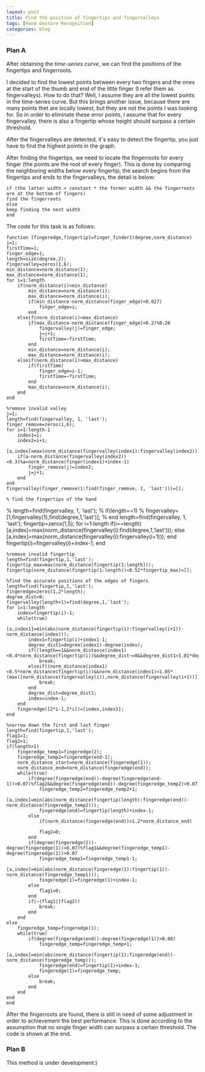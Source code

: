 ```yaml
---
layout: post
title: Find the position of fingertips and fingervalleys
tags: [Hand Gesture Recognition]
categories: blog
---
```

### Plan A
After obtaining the *time-series curve*, we can find the positions of the fingertips and fingerroots.

I decided to find the lowest points between every two fingers and the ones at the start of the thumb and end of the little finger (I refer them as fingervalleys). How to do that? Well, I assume they are all the lowest points in the time-series curve. But this brings another issue, because there are many points thet are locally lowest, but they are not the points I was looking for. So in order to eliminate these error points, I assume that for every fingervalley, there is also a fingertip whose height should surpass a certain threshold.

After the fingervalleys are detected, it's easy to detect the fingertip, you just have to find the highest points in the graph.

After finding the fingertips, we need to locate the fingerroots for every finger (the points are the root of every finger). This is done by comparing the neighboring widths below every fingertip, the search begins from the fingertips and ends to the fingervalleys, the detail is below:

    if (the latter width > constant * the former width && the fingerroots are at the bottom of fingers)
	find the fingerroots
    else
	keep finding the next width
    end

The code for this task is as follows:

    function [fingeredge,fingertip]=finger_finder1(degree,norm_distance)
    j=1;
    firstTime=1;
    finger_edge=1;
    length=size(degree,2);
    fingervalley=zeros(1,6);
    min_distance=norm_distance(1);
    max_distance=norm_distance(1);
    for i=1:length
        if(norm_distance(i)<min_distance)
            min_distance=norm_distance(i);
            max_distance=norm_distance(i);
            if(min_distance-norm_distance(finger_edge)<0.027)
                finger_edge=i;
            end
        elseif(norm_distance(i)<max_distance)
            if(max_distance-norm_distance(finger_edge)>0.2)%0.26
                fingervalley(j)=finger_edge;
                j=j+1;
                firstTime=~firstTime;
            end
            min_distance=norm_distance(i);
            max_distance=norm_distance(i);
        elseif(norm_distance(i)>max_distance)
            if(firstTime)
                finger_edge=i-1;
                firstTime=~firstTime;
            end
            max_distance=norm_distance(i);
        end
    end
    
    %remove invalid valley
    j=1;
    length=find(fingervalley, 1, 'last');
    finger_remove=zeros(1,6);
    for i=1:length-1
        index1=i;
        index2=i+1;
        [a,index]=max(norm_distance(fingervalley(index1):fingervalley(index2)));
        if(a-norm_distance(fingervalley(index2))<0.3)%a=norm_distance(finger(index1)+index-1)
            finger_remove(j)=index2;
            j=j+1;
        end
    end
    fingervalley(finger_remove(1:find(finger_remove, 1, 'last')))=[];
    
    % find the fingertips of the hand
%     length=find(fingervalley, 1, 'last');
%     if(length==1)
%         fingervalley=[1,fingervalley(1),find(degree,1,'last')];
%     end
    length=find(fingervalley, 1, 'last');
    fingertip=zeros(1,5);
    for i=1:length
        if(i==length)
            [a,index]=max(norm_distance(fingervalley(i):find(degree,1,'last')));
        else
            [a,index]=max(norm_distance(fingervalley(i):fingervalley(i+1)));
        end
        fingertip(i)=fingervalley(i)+index-1;
    end
    
    %remove invalid fingertip
    length=find(fingertip,1,'last');
    fingertip_max=max(norm_distance(fingertip(1:length)));
    fingertip(norm_distance(fingertip(1:length))<0.52*fingertip_max)=[];
    
    %find the accurate positions of the edges of fingers
    length=find(fingertip,1,'last');
    fingeredge=zeros(1,2*length);
    degree_dist=0;
    fingervalley(length+1)=find(degree,1,'last');
    for i=1:length
        index=fingertip(i)-1;
        while(true)
            [a,index1]=min(abs(norm_distance(fingertip(i):fingervalley(i+1))-norm_distance(index)));
            index1=fingertip(i)+index1-1;
            degree_dist1=degree(index1)-degree(index);
            if((length==1&&norm_distance(index1)<0.4*norm_distance(fingertip(i))&&degree_dist~=0&&degree_dist1>1.01*degree_dist)||index==fingervalley(i))
                break;
            elseif((norm_distance(index1)<0.5*norm_distance(fingertip(i))&&norm_distance(index1)<1.05*(max([norm_distance(fingervalley(i)),norm_distance(fingervalley(i+1))]))&&degree_dist~=0&&degree_dist1>1.01*degree_dist)||index==fingervalley(i))
                break;
            end
            degree_dist=degree_dist1;
            index=index-1;
        end
        fingeredge([2*i-1,2*i])=[index,index1];
    end
    
    %narrow down the first and last finger
    length=find(fingertip,1,'last');
    flag1=1;
    flag2=1;
    if(length>1)
        fingeredge_temp1=fingeredge(2);
        fingeredge_temp2=fingeredge(end-1);
        norm_distance_start=norm_distance(fingeredge(1));
        norm_distance_end=norm_distance(fingeredge(end));
        while(true)
            if(degree(fingeredge(end))-degree(fingeredge(end-1))>0.07)%flag2&&degree(fingeredge(end))-degree(fingeredge_temp2)>0.07
                fingeredge_temp2=fingeredge_temp2+1;
                [a,index]=min(abs(norm_distance(fingertip(length):fingeredge(end))-norm_distance(fingeredge_temp2)));
                fingeredge(end)=fingertip(length)+index-1;
            else
                if(norm_distance(fingeredge(end))>1.2*norm_distance_end)
                    
                flag2=0;
            end
            if(degree(fingeredge(2))-degree(fingeredge(1))>0.07)%flag1&&degree(fingeredge_temp1)-degree(fingeredge(1))>0.07
                fingeredge_temp1=fingeredge_temp1-1;
                [a,index]=min(abs(norm_distance(fingeredge(1):fingertip(1))-norm_distance(fingeredge_temp1)));
                fingeredge(1)=fingeredge(1)+index-1;
            else
                flag1=0;
            end
            if(~(flag1||flag2))
                break;
            end
        end
    else
        fingeredge_temp=fingeredge(1);
        while(true)
            if(degree(fingeredge(end))-degree(fingeredge(1))>0.08)
                fingeredge_temp=fingeredge_temp+1;
                [a,index]=min(abs(norm_distance(fingertip(1):fingeredge(end))-norm_distance(fingeredge_temp)));
                fingeredge(end)=fingertip(1)+index-1;
                fingeredge(1)=fingeredge_temp;
            else
                break;
            end
        end
    end
    end

After the fingerroots are found, there is still in need of some adjustment in order to achievement the best performance. This is done according to the assumption that no single finger width can surpass a certain threshold. The code is shown at the end.

### Plan B

This method is under development:)
